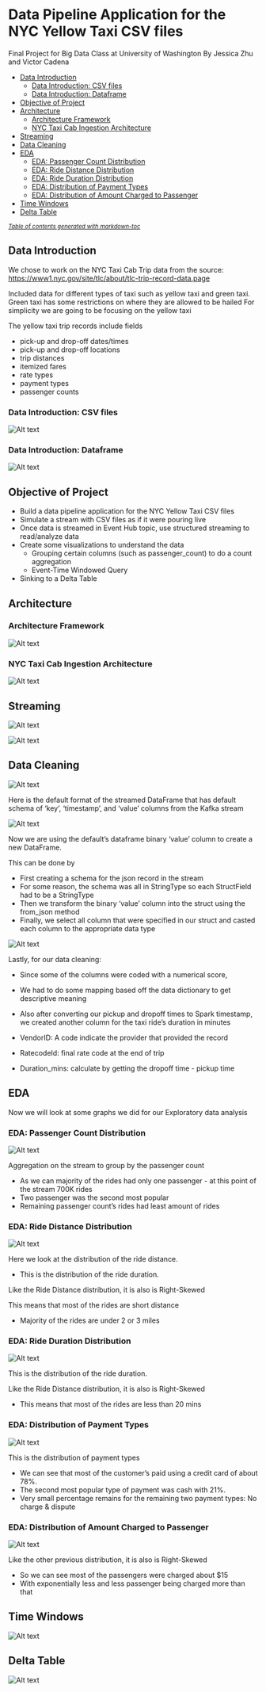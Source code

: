 # Data Pipeline Application for the NYC Yellow Taxi CSV files

Final Project for Big Data Class at University of Washington
By Jessica Zhu and Victor Cadena

- [Data Introduction](#data-introduction)
  * [Data Introduction: CSV files](#data-introduction--csv-files)
  * [Data Introduction: Dataframe](#data-introduction--dataframe)
- [Objective of Project](#objective-of-project)
- [Architecture](#architecture)
  * [Architecture Framework](#architecture-framework)
  * [NYC Taxi Cab Ingestion Architecture](#nyc-taxi-cab-ingestion-architecture)
- [Streaming](#streaming)
- [Data Cleaning](#data-cleaning)
- [EDA](#eda)
  * [EDA: Passenger Count Distribution](#eda--passenger-count-distribution)
  * [EDA: Ride Distance Distribution](#eda--ride-distance-distribution)
  * [EDA: Ride Duration Distribution](#eda--ride-duration-distribution)
  * [EDA: Distribution of Payment Types](#eda--distribution-of-payment-types)
  * [EDA: Distribution of Amount Charged to Passenger](#eda--distribution-of-amount-charged-to-passenger)
- [Time Windows](#time-windows)
- [Delta Table](#delta-table)

<small><i><a href='http://ecotrust-canada.github.io/markdown-toc/'>Table of contents generated with markdown-toc</a></i></small>

## Data Introduction

We chose to work on the NYC Taxi Cab Trip data from the source: https://www1.nyc.gov/site/tlc/about/tlc-trip-record-data.page

Included data for different types of taxi such as yellow taxi and green taxi.
Green taxi has some restrictions on where they are allowed to be hailed
For simplicity we are going to be focusing on the yellow taxi

The yellow taxi trip records include fields
* pick-up and drop-off dates/times
* pick-up and drop-off locations
* trip distances
* itemized fares
* rate types
* payment types
* passenger counts

### Data Introduction: CSV files

![Alt text](./graphs/data_intro.png?raw=true "Title")


### Data Introduction: Dataframe

![Alt text](./graphs/dataframe.png?raw=true "Title")


## Objective of Project

* Build a data pipeline application for the NYC Yellow Taxi CSV files
* Simulate a stream with CSV files as if it were pouring live
* Once data is streamed in Event Hub topic, use structured streaming to read/analyze data
* Create some visualizations to understand the data
  * Grouping certain columns (such as passenger_count) to do a count aggregation
  * Event-Time Windowed Query
* Sinking to a Delta Table


## Architecture

### Architecture Framework
![Alt text](./graphs/architecture.png?raw=true "Title")
### NYC Taxi Cab Ingestion Architecture
![Alt text](./graphs/nyc_taxi_cab_ingestion_architecture.png?raw=true "Title")


## Streaming
![Alt text](./graphs/process_to_stream.png?raw=true "Title")

![Alt text](./graphs/producer_high_level_code.png?raw=true "Title")

## Data Cleaning

![Alt text](./graphs/default_schema_of_kafka_stream.png?raw=true "Title")

Here is the default format of the streamed DataFrame that has default schema of ‘key’, ‘timestamp’, and ‘value’ columns from the Kafka stream

![Alt text](./graphs/creating_df_of_value_column.png?raw=true "Title")

Now we are using the default’s dataframe binary ‘value’ column to create a new DataFrame.

This can be done by 
* First creating a schema for the json record in the stream
 * For some reason, the schema was all in StringType so each StructField had to be a StringType
* Then we transform the binary ‘value’ column into the struct using the from_json method
* Finally, we select all column that were specified in our struct and casted each column to the appropriate data type


![Alt text](./graphs/data_mapping_wrangling.png?raw=true "Title")


Lastly, for our data cleaning:

* Since some of the columns were coded with a numerical score,
 * We had to do some mapping based off the data dictionary to get descriptive meaning
* Also after converting our pickup and dropoff times to Spark timestamp, we created another column for the taxi ride’s duration in minutes

* VendorID: A code indicate the provider that provided the record
* RatecodeId: final rate code at the  end of trip
* Duration_mins: calculate by getting the dropoff time - pickup time

## EDA


Now we will look at some graphs we did for our Exploratory data analysis


### EDA: Passenger Count Distribution
![Alt text](./graphs/ride_counts.png?raw=true "Title")


Aggregation on the stream to group by the passenger count

* As we can majority of the rides had only one passenger - at this point of the stream 700K rides
* Two passenger was the second most popular
* Remaining passenger count’s rides had least amount of rides


### EDA: Ride Distance Distribution
![Alt text](./graphs/distribution_of_ride_distance.png?raw=true "Title")

Here we look at the distribution of the ride distance. 
* This is the distribution of the ride duration. 

Like the Ride Distance distribution, it is also is Right-Skewed

This means that most of the rides are short distance
* Majority of the rides are under 2 or 3 miles


### EDA: Ride Duration Distribution
![Alt text](./graphs/distribution_of_ride_duration.png?raw=true "Title")

This is the distribution of the ride duration. 

Like the Ride Distance distribution, it is also is Right-Skewed

* This means that most of the rides are less than 20 mins


### EDA: Distribution of Payment Types
![Alt text](./graphs/payment_type.png?raw=true "Title")

This is the distribution of payment types

* We can see that most of the customer’s paid using a credit card of about 78%.
* The second most popular type of payment was cash with 21%.
* Very small percentage remains for the remaining two payment types: No charge & dispute


### EDA: Distribution of Amount Charged to Passenger
![Alt text](./graphs/distribution_of_amount_charged.png?raw=true "Title")

Like the other previous distribution, it is also is Right-Skewed

* So we can see most of the passengers were charged about $15 
* With exponentially less and less passenger being charged more than that

## Time Windows
![Alt text](./graphs/timestamp.png?raw=true "Title")

## Delta Table
![Alt text](./graphs/sink_to_delta_table.png?raw=true "Title")


